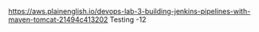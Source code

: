 https://aws.plainenglish.io/devops-lab-3-building-jenkins-pipelines-with-maven-tomcat-21494c413202
Testing -12
